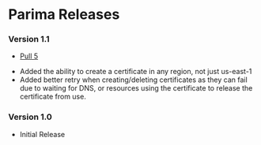 # Parima Releases #

### Version 1.1
- [Pull 5](https://github.com/formkiq/parima/pull/5) 
 * Added the ability to create a certificate in any region, not just us-east-1
 * Added better retry when creating/deleting certificates as they can fail due to waiting for DNS, or resources using the certificate to release the certificate from use.


### Version 1.0
- Initial Release
